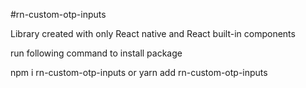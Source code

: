 #rn-custom-otp-inputs

Library created with only React native and React built-in components

run following command to install package

npm i rn-custom-otp-inputs
or
yarn add rn-custom-otp-inputs
